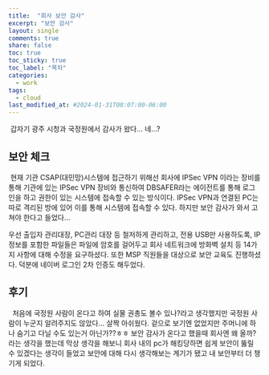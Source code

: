 ```yaml
---
title:  "회사 보안 감사"
excerpt: "보안 감사"
layout: single
comments: true
share: false
toc: true
toc_sticky: true
toc_label: "목차"
categories:
  - work
tags:
  - cloud
last_modified_at: #2024-01-31T08:07:00-06:00
---
```

&nbsp;갑자기 광주 시청과 국정원에서 감사가 왔다... 네...?

## 보안 체크
&nbsp;현재 기관 CSAP(대민망)시스템에 접근하기 위해선 회사에 IPSec VPN 이라는 장비를 통해 기관에 있는 IPSec VPN 장비와 통신하여 DBSAFER라는 에이전트를 통해 로그인을 하고 권한이 있는 시스템에 접속할 수 있는 방식이다. IPSec VPN과 연결된 PC는 따로 격리된 방에 있어 이를 통해 시스템에 접속할 수 있다. 하지만 보안 감사가 와서 고쳐야 한다고 들었다...

우선 출입자 관리대장, PC관리 대장 등 철저하게 관리하고, 전용 USB만 사용하도록, IP 정보를 포함한 파일들은 파일에 암호를 걸어두고 회사 네트워크에 방화벽 설치 등 14가지 사항에 대해 수정을 요구하셨다. 또한 MSP 직원들을 대상으로 보안 교육도 진행하셨다. 덕분에 네이버 로그인 2차 인증도 해두었다.

## 후기
&nbsp; 처음에 국정원 사람이 온다고 하여 실물 권총도 볼수 있나?라고 생각했지만 국정원 사람이 누군지 알려주지도 않았다... 살짝 아쉬웠다. 겉으로 보기엔 없었지만 주머니에 하나 숨기고 다닐 수도 있는거 아닌가??ㅎㅎ 보안 감사가 온다고 했을때 회사엔 왜 올까? 라는 생각을 했는데 막상 생각을 해보니 회사 내의 pc가 해킹당하면 쉽게 보안이 뚫릴 수 있겠다는 생각이 들었고 보안에 대해 다시 생각해보는 계기가 됐고 내 보안부터 더 챙기게 되었다.